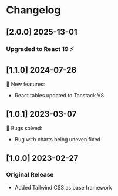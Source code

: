 # Changelog

## [2.0.0] 2025-13-01

### Upgraded to React 19 ⚡️

## [1.1.0] 2024-07-26

🚀 New features:

- React tables updated to Tanstack V8

## [1.0.1] 2023-03-07

🐛 Bugs solved:

- Bug with charts being uneven fixed

## [1.0.0] 2023-02-27

### Original Release

- Added Tailwind CSS as base framework
